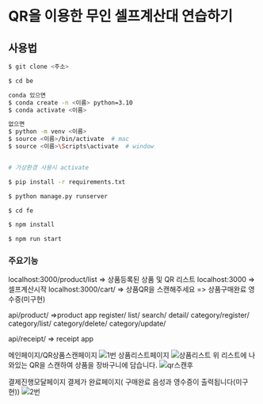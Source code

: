 # QR을 이용한 무인 셀프계산대 연습하기

## 사용법

```bash
$ git clone <주소>

$ cd be

conda 있으면
$ conda create -n <이름> python=3.10
$ conda activate <이름>

없으면
$ python -m venv <이름>
$ source <이름>/bin/activate  # mac
$ source <이름>\Scripts\activate  # window


# 가상환경 사용시 activate

$ pip install -r requirements.txt

$ python manage.py runserver

```
```bash
$ cd fe

$ npm install

$ npm run start
```
### 주요기능

localhost:3000/product/list => 상품등록된 상품 및 QR 리스트
localhost:3000 => 셀프계산시작
localhost:3000/cart/ => 상품QR을 스캔해주세요
=> 상품구매완료 영수증(미구현)

api/product/    =>product app
register/
list/
search/
detail/
category/register/
category/list/
category/delete/
category/update/

api/receipt/   => receipt app

메인페이지/QR상품스캔페이지
![1번](https://github.com/user-attachments/assets/2f14a515-b21c-431e-89b9-599b706defee)
상품리스트페이지
![상품리스트](https://github.com/user-attachments/assets/3b47c679-7e9b-47d3-8b66-1a4b10154c93)
위 리스트에 나와있는 QR을 스캔하여 상품을 장바구니에 담습니다.
![qr스캔후](https://github.com/user-attachments/assets/a377325c-25b5-42bb-96db-3d59ccbec83d)

결제진행모달페이지    결제가 완료페이지( 구매완료 음성과 영수증이 출력됩니다(미구현))
![2번](https://github.com/user-attachments/assets/11ab492d-0977-42f1-973a-b8c7609f31b5)


